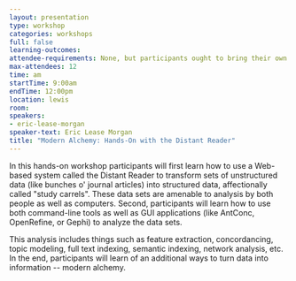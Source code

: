 ```yaml
---
layout: presentation
type: workshop
categories: workshops
full: false
learning-outcomes: 
attendee-requirements: None, but participants ought to bring their own computer; BYOD
max-attendees: 12
time: am
startTime: 9:00am
endTime: 12:00pm
location: lewis
room: 
speakers:
- eric-lease-morgan
speaker-text: Eric Lease Morgan
title: "Modern Alchemy: Hands-On with the Distant Reader"
---
```

In this hands-on workshop participants will first learn how to use a Web-based system called the Distant Reader to transform sets of unstructured data (like bunches o' journal articles) into structured data, affectionally called &quot;study carrels&quot;. These data sets are amenable to analysis by both people as well as computers. Second, participants will learn how to use both command-line tools as well as GUI applications (like AntConc, OpenRefine, or Gephi) to analyze the data sets.

This analysis includes things such as feature extraction, concordancing, topic modeling, full text indexing, semantic indexing, network analysis, etc. In the end, participants will learn of an additional ways to turn data into information -- modern alchemy. 
